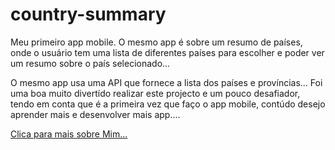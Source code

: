 # country-summary
Meu primeiro app mobile. O mesmo app é sobre um resumo de países, onde o usuário tem uma lista de diferentes países para escolher e poder ver um resumo sobre o país selecionado...

O mesmo app usa uma API que fornece a lista dos países e províncias... Foi uma boa muito divertído realizar este projecto e um pouco desafiador, tendo em conta que é a primeira vez que faço o app mobile, contúdo desejo aprender mais e desenvolver mais app....

<a href="https://linktr.ee/manueldesousa">Clica para mais sobre Mim... </a>
